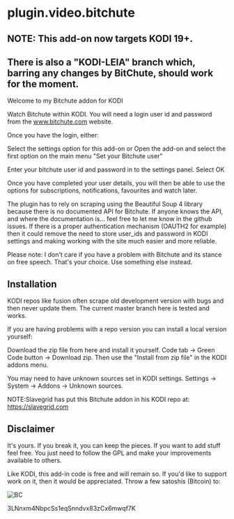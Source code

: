 # plugin.video.bitchute

## NOTE: This add-on now targets KODI 19+. 
## There is also a "KODI-LEIA" branch which, barring any changes by BitChute, should work for the moment. 

Welcome to my Bitchute addon for KODI

Watch Bitchute within KODI. You will need a login user id and password from the www.bitchute.com website. 

Once you have the login, either:

Select the settings option for this add-on
or
Open the add-on and select the first option on the main menu "Set your Bitchute user"

Enter your bitchute user id and password in to the settings panel. Select OK

Once you have completed your user details, you will then be able to use the options for subscriptions, notifications, favourites and watch later.

The plugin has to rely on scraping using the Beautiful Soup 4 library because there is no documented API for Bitchute. If anyone knows the API, and where 
the documentation is... feel free to let me know in the github issues. If there is a proper authentication mechanism (OAUTH2 for example) then it could remove
the need to store user_ids and password in KODI settings and making working with the site much easier and more reliable.

Please note: I don't care if you have a problem with Bitchute and its stance on free speech. That's your choice. Use something else instead.

## Installation
KODI repos like fusion often scrape old development version with bugs and then never update them. The current master branch here is tested and works.

If you are having problems with a repo version you can install a local version yourself:

Download the zip file from here and install it yourself. Code tab -> Green Code button -> Download zip. Then use the "Install from zip file" in the KODI addons menu.

You may need to have unknown sources set in KODI settings. Settings -> System -> Addons -> Unknown sources.

NOTE:Slavegrid has put this Bitchute addon in his KODI repo at: https://slavegrid.com

## Disclaimer

It's yours. If you break it, you can keep the pieces. If you want to add stuff feel free. You just need to follow the GPL and make your improvements available to others.

Like KODI, this add-in code is free and will remain so. If you'd like to support work on it, then it would be appreciated. Throw a few satoshis (Bitcoin) to:

![BC](assets/bcaddress.png)

3LNnxm4NbpcSs1eqSnndvx83zCx6mwqf7K
